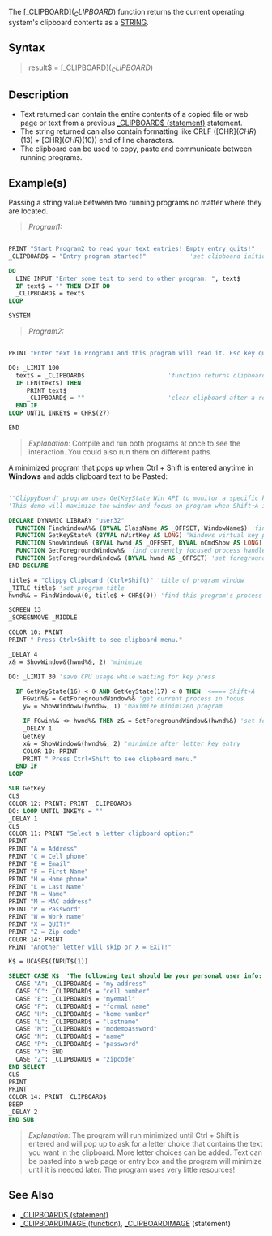 The [_CLIPBOARD$](_CLIPBOARD$) function returns the current operating system's clipboard contents as a [STRING](STRING).

## Syntax

> result$ = [_CLIPBOARD$](_CLIPBOARD$)

## Description

* Text returned can contain the entire contents of a copied file or web page or text from a previous [_CLIPBOARD$ (statement)](_CLIPBOARD$-(statement)) statement.
* The string returned can also contain formatting like CRLF ([CHR$](CHR$)(13) + [CHR$](CHR$)(10)) end of line characters.
* The clipboard can be used to copy, paste and communicate between running programs.

## Example(s)

Passing a string value between two running programs no matter where they are located.

> *Program1:*

```vb

PRINT "Start Program2 to read your text entries! Empty entry quits!"
_CLIPBOARD$ = "Entry program started!"            'set clipboard initially

DO
  LINE INPUT "Enter some text to send to other program: ", text$
  IF text$ = "" THEN EXIT DO
  _CLIPBOARD$ = text$
LOOP

SYSTEM 

```

> *Program2:*

```vb

PRINT "Enter text in Program1 and this program will read it. Esc key quits!"

DO: _LIMIT 100
  text$ = _CLIPBOARD$                       'function returns clipboard contents
  IF LEN(text$) THEN 
     PRINT text$
     _CLIPBOARD$ = ""                       'clear clipboard after a read
  END IF
LOOP UNTIL INKEY$ = CHR$(27)

END  

```

> *Explanation:* Compile and run both programs at once to see the interaction. You could also run them on different paths.

A minimized program that pops up when Ctrl + Shift is entered anytime in **Windows** and adds clipboard text to be Pasted:

```vb

'"ClippyBoard" program uses GetKeyState Win API to monitor a specific key combination.
'This demo will maximize the window and focus on program when Shift+A is pressed.

DECLARE DYNAMIC LIBRARY "user32"
  FUNCTION FindWindowA%& (BYVAL ClassName AS _OFFSET, WindowName$) 'find process handle by title
  FUNCTION GetKeyState% (BYVAL nVirtKey AS LONG) 'Windows virtual key presses
  FUNCTION ShowWindow& (BYVAL hwnd AS _OFFSET, BYVAL nCmdShow AS LONG) 'maximize process
  FUNCTION GetForegroundWindow%& 'find currently focused process handle
  FUNCTION SetForegroundWindow& (BYVAL hwnd AS _OFFSET) 'set foreground window process(focus)
END DECLARE

title$ = "Clippy Clipboard (Ctrl+Shift)" 'title of program window
_TITLE title$ 'set program title
hwnd%& = FindWindowA(0, title$ + CHR$(0)) 'find this program's process handle

SCREEN 13
_SCREENMOVE _MIDDLE

COLOR 10: PRINT
PRINT " Press Ctrl+Shift to see clipboard menu."

_DELAY 4
x& = ShowWindow&(hwnd%&, 2) 'minimize

DO: _LIMIT 30 'save CPU usage while waiting for key press

  IF GetKeyState(16) < 0 AND GetKeyState(17) < 0 THEN '<==== Shift+A
    FGwin%& = GetForegroundWindow%& 'get current process in focus
    y& = ShowWindow&(hwnd%&, 1) 'maximize minimized program

    IF FGwin%& <> hwnd%& THEN z& = SetForegroundWindow&(hwnd%&) 'set focus when necessary
    _DELAY 1
    GetKey
    x& = ShowWindow&(hwnd%&, 2) 'minimize after letter key entry
    COLOR 10: PRINT
    PRINT " Press Ctrl+Shift to see clipboard menu."
  END IF
LOOP

SUB GetKey
CLS
COLOR 12: PRINT: PRINT _CLIPBOARD$
DO: LOOP UNTIL INKEY$ = ""
_DELAY 1
CLS
COLOR 11: PRINT "Select a letter clipboard option:"
PRINT
PRINT "A = Address"
PRINT "C = Cell phone"
PRINT "E = Email"
PRINT "F = First Name"
PRINT "H = Home phone"
PRINT "L = Last Name"
PRINT "N = Name"
PRINT "M = MAC address"
PRINT "P = Password"
PRINT "W = Work name"
PRINT "X = QUIT!"
PRINT "Z = Zip code"
COLOR 14: PRINT
PRINT "Another letter will skip or X = EXIT!"

K$ = UCASE$(INPUT$(1))

SELECT CASE K$  'The following text should be your personal user info:
  CASE "A": _CLIPBOARD$ = "my address"
  CASE "C": _CLIPBOARD$ = "cell number"
  CASE "E": _CLIPBOARD$ = "myemail"
  CASE "F": _CLIPBOARD$ = "formal name"
  CASE "H": _CLIPBOARD$ = "home number"
  CASE "L": _CLIPBOARD$ = "lastname"
  CASE "M": _CLIPBOARD$ = "modempassword"
  CASE "N": _CLIPBOARD$ = "name"
  CASE "P": _CLIPBOARD$ = "password"
  CASE "X": END
  CASE "Z": _CLIPBOARD$ = "zipcode"
END SELECT
CLS
PRINT
PRINT
COLOR 14: PRINT _CLIPBOARD$
BEEP
_DELAY 2
END SUB 

```

> *Explanation:* The program will run minimized until Ctrl + Shift is entered and will pop up to ask for a letter choice that contains the text you want in the clipboard. More letter choices can be added. Text can be pasted into a web page or entry box and the program will minimize until it is needed later. The program uses very little resources!

## See Also

* [_CLIPBOARD$ (statement)](_CLIPBOARD$-(statement))
* [_CLIPBOARDIMAGE (function)](_CLIPBOARDIMAGE-(function)), [_CLIPBOARDIMAGE](_CLIPBOARDIMAGE) (statement)
